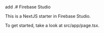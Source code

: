 add .# Firebase Studio

This is a NextJS starter in Firebase Studio.

To get started, take a look at src/app/page.tsx.

